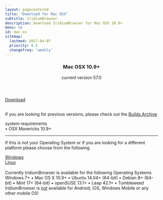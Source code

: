 ```yaml
---
layout: pagecentered
title: "Download for Mac OSX"
subtitle: IridiumBrowser
description: Download IridiumBrowser for Mac OSX 10.9+
menu: no
id: mac_os
sitemap:
  lastmod: 2017-04-07
  priority: 0.5
  changefreq: 'weekly'
---
```

 
<div class="icon dl fa-apple"></div>
<header>
	<h3>Mac OSX 10.9+</h3>
	<p>current version 57.0</p>
</header>

<a class="button small download icon fa-download" href="https://downloads.iridiumbrowser.de/macosx/iridium_browser_osx_latest.dmg" title="download 64-bit Version">Download</a>

<br>
If you are looking for previous versions, please check out the <a href="https://downloads.iridiumbrowser.de/macosx/" target="_blank">Builds Archive</a><br/>
  
<p>system requirements<br/>
&#8226; OSX Mavericks 10.9+</p>
	 
<hr/>

If this is not your Operating System or if you are looking for a different platform please choose from the following	  
<div class="container 50%">
	<div class="row">
		<div class="6u 12u$(small)"><a class="button small fit icon fa-windows" href="windows.html" title="Windows Download Page">Windows</a></div>
		<div class="6u 12u$(small)"><a class="button small fit icon fa-linux" href="linux.html" title="Linux Download Page"> Linux</a></div>
	</div>
</div>
<br/>
Currently IridiumBrowser is available for the following Operating Systems<br/>
<span class="os-text">
Windows 7+ &#8226; 
 Mac OS X 10.9+ &#8226; 
 Ubuntu 14.04+ (64-bit) &#8226; 
 Debian 8+ (64-bit) &#8226; 
 Mint 17+ (64-bit) &#8226;
 openSUSE 13.1+ &#8226; Leap 42.1+ &#8226; Tumbleweed<br/>
</span>
<span class="fa fa-warning"></span> IridiumBrowser is <u>not</u> available for Android, iOS, Windows Mobile or any other mobile OS!
